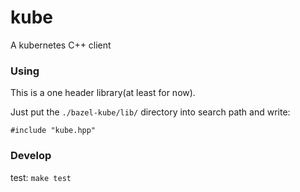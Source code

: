 # kube

A kubernetes C++ client

### Using

This is a one header library(at least for now).

Just put the `./bazel-kube/lib/` directory into search path and write:
```
#include "kube.hpp"
```

### Develop

test: `make test`

